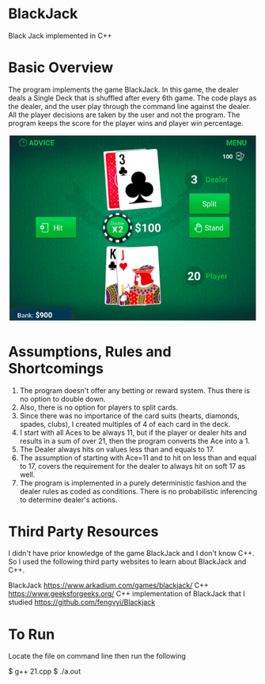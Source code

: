 # BlackJack
Black Jack implemented in C++

# Basic Overview 
The program implements the game BlackJack. In this game, the dealer deals a Single Deck that is shuffled after every 6th game. The code plays as the dealer, and the user play through the command line against the dealer. All the player decisions are taken by the user and not the program. The program keeps the score for the player wins and player win percentage.

![alt-text](https://github.com/msaadsadiq/BlackJack/blob/master/blackjack.png)

# Assumptions, Rules and Shortcomings
1. The program doesn't offer any betting or reward system. Thus there is no option to double down. 
2. Also, there is no option for players to split cards. 
3. Since there was no importance of the card suits (hearts, diamonds, spades, clubs), I created multiples of 4 of each card in the deck. 
4. I start with all Aces to be always 11, but if the player or dealer hits and results in a sum of over 21, then the program converts the Ace into a 1. 
5. The Dealer always hits on values less than and equals to 17. 
6. The assumption of starting with Ace=11 and to hit on less than and equal to 17, covers the requirement for the dealer to always hit on soft 17 as well. 
7. The program is implemented in a purely deterministic fashion and the dealer rules as coded as conditions. There is no probabilistic inferencing to determine dealer's actions. 

# Third Party Resources
I didn't have prior knowledge of the game BlackJack and I don't know C++. So I used the following third party websites to learn about BlackJack and C++. 

 
BlackJack
https://www.arkadium.com/games/blackjack/
C++
https://www.geeksforgeeks.org/
C++ implementation of BlackJack that I studied 
https://github.com/fengvyi/Blackjack

# To Run
Locate the file on command line then run the following

$ g++ 21.cpp
$ ./a.out  
